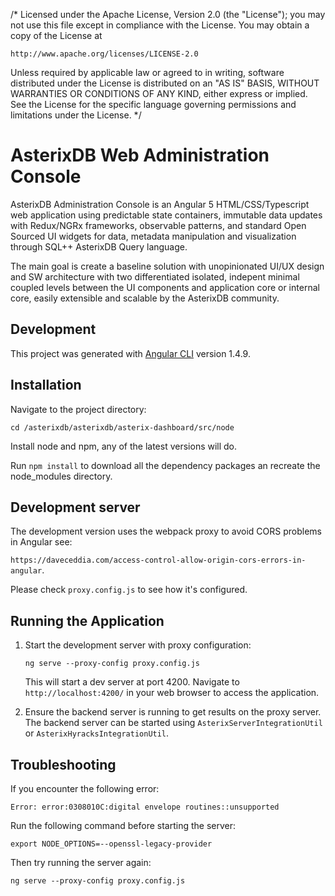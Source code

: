 /*
Licensed under the Apache License, Version 2.0 (the "License");
you may not use this file except in compliance with the License.
You may obtain a copy of the License at

    http://www.apache.org/licenses/LICENSE-2.0

Unless required by applicable law or agreed to in writing, software
distributed under the License is distributed on an "AS IS" BASIS,
WITHOUT WARRANTIES OR CONDITIONS OF ANY KIND, either express or implied.
See the License for the specific language governing permissions and
limitations under the License.
*/

# AsterixDB Web Administration Console

AsterixDB Administration Console is an Angular 5 HTML/CSS/Typescript web application using predictable state containers, immutable data updates with Redux/NGRx frameworks, observable patterns, and standard Open Sourced UI widgets for data, metadata manipulation and visualization through SQL++ AsterixDB Query language.

The main goal is create a baseline solution with unopinionated UI/UX design and SW architecture with two differentiated isolated, indepent minimal coupled levels between the UI components and application core or internal core, easily extensible and scalable by the AsterixDB community.

## Development

This project was generated with [Angular CLI](https://github.com/angular/angular-cli) version 1.4.9.

## Installation

Navigate to the project directory:
```
cd /asterixdb/asterixdb/asterix-dashboard/src/node
```

Install node and npm, any of the latest versions will do.

Run `npm install` to download all the dependency packages an recreate the node_modules directory.

## Development server

The development version uses the webpack proxy to avoid CORS problems in Angular see:  

`https://daveceddia.com/access-control-allow-origin-cors-errors-in-angular`. 

Please check `proxy.config.js` to see how it's configured.

## Running the Application

1. Start the development server with proxy configuration:
   ```
   ng serve --proxy-config proxy.config.js
   ```
   This will start a dev server at port 4200. Navigate to `http://localhost:4200/` in your web browser to access the application.

2. Ensure the backend server is running to get results on the proxy server.
   The backend server can be started using `AsterixServerIntegrationUtil` or `AsterixHyracksIntegrationUtil`.

## Troubleshooting

If you encounter the following error:
```
Error: error:0308010C:digital envelope routines::unsupported
```

Run the following command before starting the server:
```
export NODE_OPTIONS=--openssl-legacy-provider
```

Then try running the server again:
```
ng serve --proxy-config proxy.config.js
```
